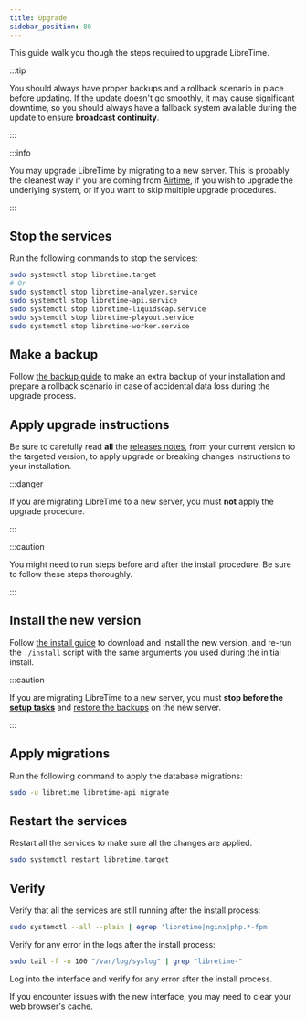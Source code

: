 ```yaml
---
title: Upgrade
sidebar_position: 80
---
```


This guide walk you though the steps required to upgrade LibreTime.

:::tip

You should always have proper backups and a rollback scenario in place before updating. If the update doesn't go smoothly, it may cause significant downtime, so you should always have a fallback system available during the update to ensure **broadcast continuity**.

:::

:::info

You may upgrade LibreTime by migrating to a new server. This is probably the cleanest way if you are coming from [Airtime](./migrate-from-airtime.md), if you wish to upgrade the underlying system, or if you want to skip multiple upgrade procedures.

:::

## Stop the services

Run the following commands to stop the services:

```bash
sudo systemctl stop libretime.target
# Or
sudo systemctl stop libretime-analyzer.service
sudo systemctl stop libretime-api.service
sudo systemctl stop libretime-liquidsoap.service
sudo systemctl stop libretime-playout.service
sudo systemctl stop libretime-worker.service
```

## Make a backup

Follow [the backup guide](../backup.md) to make an extra backup of your installation and prepare a rollback scenario in case of accidental data loss during the upgrade process.

## Apply upgrade instructions

Be sure to carefully read **all** the [releases notes](../../releases/README.md), from your current version to the targeted version, to apply upgrade or breaking changes instructions to your installation.

:::danger

If you are migrating LibreTime to a new server, you must **not** apply the upgrade procedure.

:::

:::caution

You might need to run steps before and after the install procedure. Be sure to follow these steps thoroughly.

:::

## Install the new version

Follow [the install guide](./install.md#download) to download and install the new version, and re-run the `./install` script with the same arguments you used during the initial install.

:::caution

If you are migrating LibreTime to a new server, you must **stop before the [setup tasks](./install.md#setup)** and [restore the backups](../backup.md#restore-a-backup) on the new server.

:::

## Apply migrations

Run the following command to apply the database migrations:

```bash
sudo -u libretime libretime-api migrate
```

## Restart the services

Restart all the services to make sure all the changes are applied.

```bash
sudo systemctl restart libretime.target
```

## Verify

Verify that all the services are still running after the install process:

```bash
sudo systemctl --all --plain | egrep 'libretime|nginx|php.*-fpm'
```

Verify for any error in the logs after the install process:

```bash
sudo tail -f -n 100 "/var/log/syslog" | grep "libretime-"
```

Log into the interface and verify for any error after the install process.

If you encounter issues with the new interface, you may need to clear your web browser's cache.
